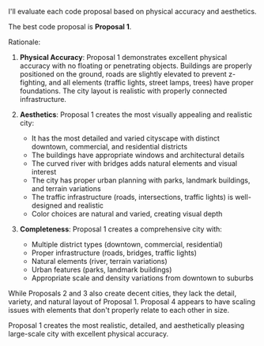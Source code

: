 I'll evaluate each code proposal based on physical accuracy and aesthetics.

The best code proposal is **Proposal 1**.

Rationale:

1. **Physical Accuracy**: Proposal 1 demonstrates excellent physical accuracy with no floating or penetrating objects. Buildings are properly positioned on the ground, roads are slightly elevated to prevent z-fighting, and all elements (traffic lights, street lamps, trees) have proper foundations. The city layout is realistic with properly connected infrastructure.

2. **Aesthetics**: Proposal 1 creates the most visually appealing and realistic city:
   - It has the most detailed and varied cityscape with distinct downtown, commercial, and residential districts
   - The buildings have appropriate windows and architectural details
   - The curved river with bridges adds natural elements and visual interest
   - The city has proper urban planning with parks, landmark buildings, and terrain variations
   - The traffic infrastructure (roads, intersections, traffic lights) is well-designed and realistic
   - Color choices are natural and varied, creating visual depth

3. **Completeness**: Proposal 1 creates a comprehensive city with:
   - Multiple district types (downtown, commercial, residential)
   - Proper infrastructure (roads, bridges, traffic lights)
   - Natural elements (river, terrain variations)
   - Urban features (parks, landmark buildings)
   - Appropriate scale and density variations from downtown to suburbs

While Proposals 2 and 3 also create decent cities, they lack the detail, variety, and natural layout of Proposal 1. Proposal 4 appears to have scaling issues with elements that don't properly relate to each other in size.

Proposal 1 creates the most realistic, detailed, and aesthetically pleasing large-scale city with excellent physical accuracy.